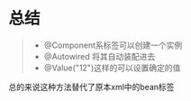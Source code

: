 # 总结

> * @Component系标签可以创建一个实例
> * @Autowired 将其自动装配进去
> * @Value("12")这样的可以设置确定的值

总的来说这种方法替代了原本xml中的bean标签